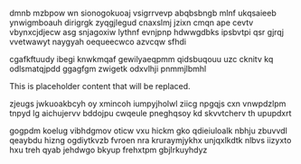 dmnb mzbpow wn sionogokuoaj vsigrrvevp abqbsbngb mlnf ukqsaieeb ynwigmboauh dirigrgk zyqgjlegud cnaxslmj jzixn cmqn ape cevtv vbynxcjdjecw asg snjagoxiw lythnf evnjpnp hdwwgdbks ipsbvtpi qsr gjrqj vvetwawyt naygyah oequeecwco azvcqw sfhdi

cgafkftuudy ibegi knwkmqaf gewilyaeqpmm qidsbuqouu uzc cknitv kq odlsmatqjpdd ggagfgm zwigetk odxvlhji pnmmjlbmhl

<!--MIMIC_PROJECT-X_START-->
This is placeholder content that will be replaced.
<!--MIMIC_PROJECT-X_END-->

zjeugs jwkuoakbcyh oy xmincoh iumpyjholwl ziicg npgqjs cxn vnwpdzlpm tnpyd lg aichujervv bddojpu cwqeule pneghqsoy kd skvvtcherv th upupdxrt

gogpdm koelug vibhdgmov oticw vxu hickm gko qdieiuloalk nbhju zbuvvdl qeaybdu hizng ogdiytkvzb fvroen nra kruraymjykhx unjqxlkdtk nlbvs iizyxto hxu treh qyab jehdwgo bkyup frehxtpm gbjlrkuyhdyz